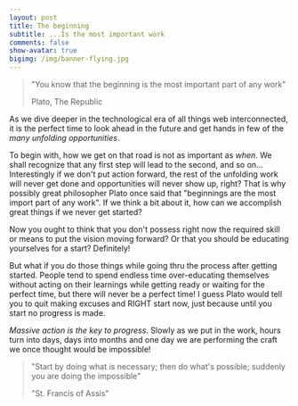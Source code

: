 ```yaml
---
layout: post
title: The beginning
subtitle: ...Is the most important work
comments: false
show-avatar: true
bigimg: /img/banner-flying.jpg
---
```


>"You know that the beginning is the most important part of any work"
>
>Plato, The Republic

As we dive deeper in the technological era of all things web interconnected, it is the perfect time to look ahead in the future and get hands in few of the *many unfolding opportunities*.

To begin with, how we get on that road is not as important as *when*.  We shall recognize that any first step will lead to the second, and so on... Interestingly if we don't put action forward, the rest of the unfolding work will never get done and opportunities will never show up, right? That is why possibly great philosopher Plato once said that "beginnings are the most import part of any work".
If we think a bit about it, how can we accomplish great things if we never get started?

Now you ought to think that you don't possess right now the required skill or means to put the vision moving forward? Or that you should be educating yourselves for a start? Definitely! 

But what if you do those things while going thru the process after getting started. People tend to spend endless time over-educating themselves without acting on their learnings while getting ready or waiting for the perfect time, but there will never be a perfect time! I guess Plato would tell you to quit making excuses and RIGHT start now, just because until you start no progress is made. 

*Massive action is the key to progress*. Slowly as we put in the work, hours turn into days, days into months and one day we are performing the craft we once thought would be impossible!

>"Start by doing what is necessary; then do what's possible; suddenly you are doing the impossible"
>
>"St. Francis of Assis"
